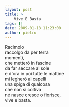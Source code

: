 ```yaml
---
layout: post
title: >
    Vive E Basta
tags: []
date: 2009-01-18 11:23:00
author: pietro
---
```

Racimolo<br/>raccolgo da per terra<br/>momenti,<br/>che metterò in fascine<br/>da far seccare al sole<br/>e d'ora in poi tutte le mattine<br/>mi legherò ai capelli<br/>una spiga di qualcosa<br/>che non si coltiva<br/>né nasce cresce o fiorisce,<br/>vive e basta.
